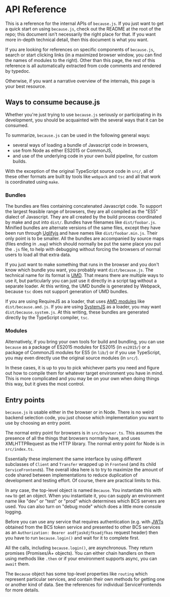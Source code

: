 # API Reference

This is a reference for the internal APIs of `because.js`. If you just want to
get a quick start on using `because.js`, check out the README at the root of
the repo; this document isn't necessarily the right place for that. If you want
more in-depth technical detail, then this document is what you want.

If you are looking for references on specific components of `because.js`,
search or start clicking links (in a maximized browser window, you can find the
names of modules to the right). Other than this page, the rest of this
reference is all automatically extracted from code comments and rendered by
typedoc.

Otherwise, if you want a narrative overview of the internals, this page is your
best resource.


## Ways to consume because.js

Whether you're just trying to use `because.js` seriously or participating in
its development, you should be acquainted with the several ways that it can be
consumed.

To summarize, `because.js` can be used in the following general ways:
* several ways of loading a bundle of Javascript code in browsers,
* use from Node as either ES2015 or CommonJS,
* and use of the underlying code in your own build pipeline, for custom builds.

With the exception of the original TypeScript source code in `src/`, all of
these other formats are built by tools like `webpack` and `tsc` and all that
work is coordinated using `make`.

### Bundles

The bundles are files containing concatenated Javascript code. To support the
largest feasible range of browsers, they are all compiled as the "ES5" dialect
of Javascript. They are all created by the build process coordinated by make
and put into `dist/`. Bundles have filenames like `dist/foobar.js`. Minified
bundles are alternate versions of the same files, except they have been run
through [Uglifyjs](https://github.com/mishoo/UglifyJS2) and have names like
`dist/foobar.min.js`. Their only point is to be smaller. All the bundles are
accompanied by source maps (files ending in `.map`) which should normally be
put the same place you put the `.js` file, to help with debugging without
forcing the browsers of normal users to load all that extra data.

If you just want to make something that runs in the browser and you don't know
which bundle you want, you probably want `dist/because.js`. The technical name
for its format is [UMD](https://github.com/umdjs/umd). That means there are
multiple ways to use it, but particularly you can just use it directly in a
script tag without a separate loader. At this writing, the UMD bundle is
generated by Webpack, because `tsc` does not support generation of UMD bundles.

If you are using RequireJS as a loader, that uses [AMD
modules](http://requirejs.org/docs/whyamd.html) like `dist/because.amd.js`. If
you are using [SystemJS](https://github.com/systemjs/systemjs) as a loader, you
may want `dist/because.system.js`. At this writing, these bundles are generated
directly by the TypeScript compiler, `tsc`.

### Modules

Alternatively, if you bring your own tools for build and bundling, you can use
`because` as a package of ES2015 modules for ES2015 (in `es2015/`) or a package
of CommonJS modules for ES5 (in `lib/`) or if you use TypeScript, you may even
directly use the original source modules (in `src/`).

In these cases, it is up to you to pick whichever parts you need and figure out
how to compile them for whatever target environment you have in mind.  This is
more complicated and you may be on your own when doing things this way, but it
gives the most control.


## Entry points

`because.js` is usable either in the browser or in Node. There is no weird
backend selection code, you just choose which implementation you want to use by
choosing an entry point.

The normal entry point for browsers is in `src/browser.ts`. This assumes the
presence of all the things that browsers normally have, and uses XMLHTTPRequest
as the HTTP library. The normal entry point for Node is in `src/index.ts`.

Essentially these implement the same interface by using different subclasses of
`Client` and `Transfer` wrapped up in `Frontend` (and its child
`ServiceFrontend`s). The overall idea here is to try to maximize the amount of
code shared between implementations to reduce duplication of development and
testing effort. Of course, there are practical limits to this.

In any case, the top-level object is named `Because`. You instantiate this with
`new` to get an object. When you instantiate it, you can supply an environment
name like "dev" or "test" or "prod" which determines which BCS servers are
used. You can also turn on "debug mode" which does a little more console
logging.

Before you can use any service that requires authentication (e.g. with
[JWTs](https://jwt.io/introduction/) obtained from the BCS token service and
presented to other BCS services as an `Authorization: Bearer
asdfjaskdjfksadjfkas` request header) then you have to run `because.login()`
and wait for it to complete first.

All the calls, including `because.login()`, are asynchronous. They return
promises (Promises/A+ objects). You can either chain handlers on them using
methods like `.then` or if your environment supports async, you can `await`
them.

The `Because` object has some top-level properties like `routing` which
represent particular services, and contain their own methods for getting one or
another kind of data. See the references for individual ServiceFrontends for
more details.
